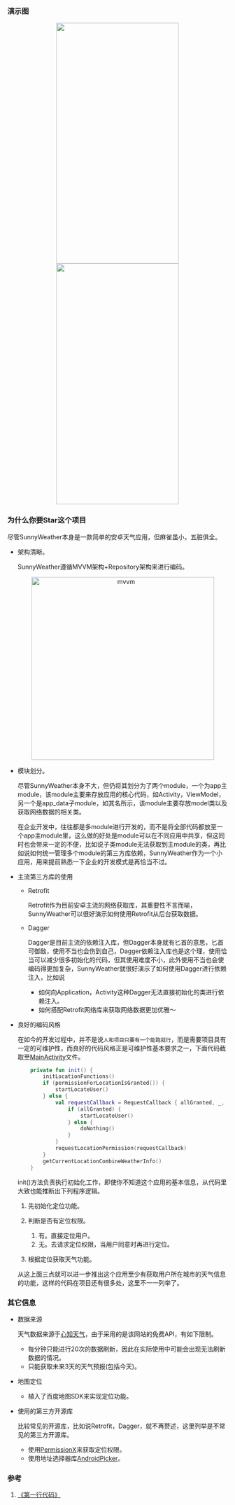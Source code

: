 ### 演示图

<p align="center"><img src="https://user-images.githubusercontent.com/65336599/139616040-bba91aab-4060-4eec-a887-a47d40ac56fa.gif" width="280" height="550"/><img src="https://user-images.githubusercontent.com/65336599/139671076-e6d0d377-f86e-4354-8842-2856cc93b488.gif" width="280" height="550"/></p>

### 为什么你要Star这个项目

尽管SunnyWeather本身是一款简单的安卓天气应用，但麻雀虽小，五脏俱全。

- 架构清晰。

  SunnyWeather遵循MVVM架构+Repository架构来进行编码。

  <p align="center"><img width="418" alt="mvvm" src="https://user-images.githubusercontent.com/65336599/139617319-203e65f4-ec94-454a-8fb9-605937a1445d.png"></p>

- 模块划分。

  尽管SunnyWeather本身不大，但仍将其划分为了两个module，一个为app主module，该module主要来存放应用的核心代码，如Activity，ViewModel，另一个是app_data子module，如其名所示，该module主要存放model类以及获取网络数据的相关类。

  在企业开发中，往往都是多module进行开发的，而不是将全部代码都放至一个app主module里，这么做的好处是module可以在不同应用中共享，但这同时也会带来一定的不便，比如说子类module无法获取到主module的类，再比如说如何统一管理多个module的第三方库依赖，SunnyWeather作为一个小应用，用来提前熟悉一下企业的开发模式是再恰当不过。

- 主流第三方库的使用

  - Retrofit

    Retrofit作为目前安卓主流的网络获取库，其重要性不言而喻，SunnyWeather可以很好演示如何使用Retrofit从后台获取数据。

  - Dagger

    Dagger是目前主流的依赖注入库，但Dagger本身就有匕首的意思，匕首可御敌，使用不当也会伤到自己，Dagger依赖注入库也是这个理，使用恰当可以减少很多初始化的代码，但其使用难度不小，此外使用不当也会使编码得更加复杂，SunnyWeather就很好演示了如何使用Dagger进行依赖注入，比如说

    - 如何向Application，Activity这种Dagger无法直接初始化的类进行依赖注入。
    - 如何搭配Retrofit网络库来获取网络数据更加优雅～

- 良好的编码风格

  在如今的开发过程中，并不是说`人和项目只要有一个能跑就行`，而是需要项目具有一定的可维护性，而良好的代码风格正是可维护性基本要求之一，下面代码截取至[MainActivity](./app/src/main/java/com/sunnyweather/main/MainActivity.kt)文件。
  
  ```kotlin
      private fun init() {
          initLocationFunctions()
          if (permissionForLocationIsGranted()) {
              startLocateUser()
          } else {
              val requestCallback = RequestCallback { allGranted, _, _ ->
                  if (allGranted) {
                      startLocateUser()
                  } else {
                      doNothing()
                  }
              }
              requestLocationPermission(requestCallback)
          }
          getCurrentLocationCombineWeatherInfo()
      }
  ```
  
  init()方法负责执行初始化工作，即使你不知道这个应用的基本信息，从代码里大致也能推断出下列程序逻辑。
  
  1. 先初始化定位功能。
  2. 判断是否有定位权限。
     1. 有。直接定位用户。
     2. 无。去请求定位权限，当用户同意时再进行定位。
  
  3. 根据定位获取天气功能。
  
  从这上面三点就可以进一步推出这个应用至少有获取用户所在城市的天气信息的功能，这样的代码在项目还有很多处，这里不一一列举了。

### 其它信息

- 数据来源

  天气数据来源于[心知天气](https://www.seniverse.com/)，由于采用的是该网站的免费API，有如下限制。

  - 每分钟只能进行20次的数据刷新，因此在实际使用中可能会出现无法刷新数据的情况。
  - 只能获取未来3天的天气预报(包括今天)。

- 地图定位

  - 植入了百度地图SDK来实现定位功能。

* 使用的第三方开源库

  比较常见的开源库，比如说Retrofit，Dagger，就不再赘述，这里列举是不常见的第三方开源库。

  * 使用[PermissionX](https://github.com/guolindev/PermissionX)来获取定位权限。
  * 使用地址选择器库[AndroidPicker](https://github.com/gzu-liyujiang/AndroidPicker)。

### 参考

1. [《第一行代码》](https://item.jd.com/10026226142664.html)

